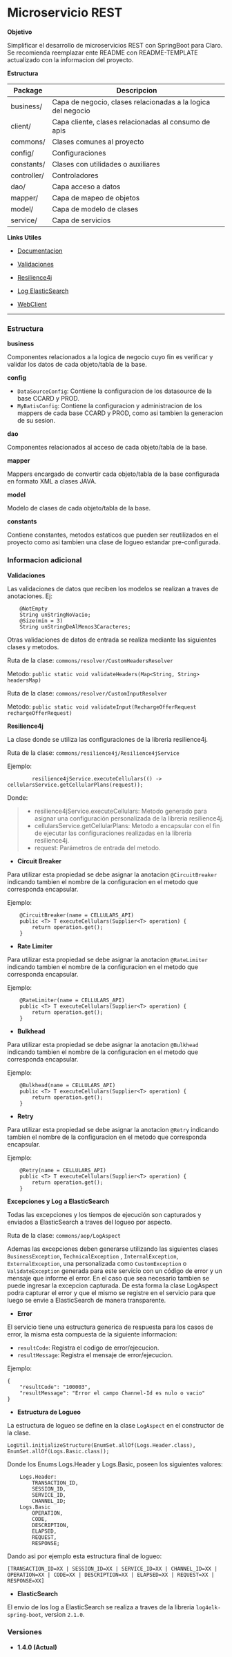 # Microservicio REST

**Objetivo**

Simplificar el desarrollo de microservicios REST con SpringBoot para Claro. Se recomienda reemplazar ente README con
README-TEMPLATE actualizado con la informacion del proyecto.

**Estructura**

| Package     | Descripcion                                                  |
|-------------|--------------------------------------------------------------|
| business/   | Capa de negocio, clases relacionadas a la logica del negocio |
| client/     | Capa cliente, clases relacionadas al consumo de apis         |
| commons/    | Clases comunes al proyecto                                   |
| config/     | Configuraciones                                              |
| constants/  | Clases con utilidades o auxiliares                           |
| controller/ | Controladores                                                |
| dao/        | Capa acceso a datos                                          |
| mapper/     | Capa de mapeo de objetos                                     |
| model/      | Capa de modelo de clases                                     |
| service/    | Capa de servicios                                            |

**Links Utiles**

* [Documentacion](http://gracia.claro.amx:8090/display/CPRE/Starter+REST)

* [Validaciones](https://www.baeldung.com/javax-validation)

* [Resilience4j](https://resilience4j.readme.io/docs/getting-started-3)

* [Log ElasticSearch](http://gracia.claro.amx:8090/display/NPIYS/log4elk-spring-boot)

* [WebClient](https://www.baeldung.com/spring-5-webclient)

---

### Estructura

**business**

Componentes relacionados a la logica de negocio cuyo fin es verificar y validar los datos de cada objeto/tabla de la
base.

**config**

* `DataSourceConfig`: Contiene la configuracion de los datasource de la base CCARD y PROD.
* `MyBatisConfig`: Contiene la configuracion y administracion de los mappers de cada base CCARD y PROD, como asi tambien
  la generacion de su sesion.

**dao**

Componentes relacionados al acceso de cada objeto/tabla de la base.

**mapper**

Mappers encargado de convertir cada objeto/tabla de la base configurada en formato XML a clases JAVA.

**model**

Modelo de clases de cada objeto/tabla de la base.

**constants**

Contiene constantes, metodos estaticos que pueden ser reutilizados en el proyecto como asi tambien una clase de logueo
estandar pre-configurada.

### Informacion adicional

**Validaciones**

Las validaciones de datos que reciben los modelos se realizan a traves de anotaciones. Ej:

````
	@NotEmpty
	String unStringNoVacio;
	@Size(min = 3)
	String unStringDeAlMenos3Caracteres;
````

Otras validaciones de datos de entrada se realiza mediante las siguientes clases y metodos.

Ruta de la clase: `commons/resolver/CustomHeadersResolver`

Metodo: `public static void validateHeaders(Map<String, String> headersMap)`

Ruta de la clase: `commons/resolver/CustomInputResolver`

Metodo: `public static void validateInput(RechargeOfferRequest rechargeOfferRequest)`

**Resilience4j**

La clase donde se utiliza las configuraciones de la libreria resilience4j.

Ruta de la clase: `commons/resilience4j/Resilience4jService`

Ejemplo:

```
        resilience4jService.executeCellulars(() -> cellularsService.getCellularPlans(request));
```

Donde:
> * resilience4jService.executeCellulars: Metodo generado para asignar una configuración personalizada de la libreria resilience4j.
> * cellularsService.getCellularPlans: Metodo a encapsular con el fin de ejecutar las configuraciones realizadas en la libreria resilience4j.
> * request: Parámetros de entrada del metodo.

* **Circuit Breaker**

Para utilizar esta propiedad se debe asignar la anotacion `@CircuitBreaker` indicando tambien el nombre de la
configuracion en el metodo que corresponda encapsular.

Ejemplo:

```
    @CircuitBreaker(name = CELLULARS_API)
    public <T> T executeCellulars(Supplier<T> operation) {
        return operation.get();
    }
```

* **Rate Limiter**

Para utilizar esta propiedad se debe asignar la anotacion `@RateLimiter` indicando tambien el nombre de la configuracion
en el metodo que corresponda encapsular.

Ejemplo:

```
    @RateLimiter(name = CELLULARS_API)
    public <T> T executeCellulars(Supplier<T> operation) {
        return operation.get();
    }
```

* **Bulkhead**

Para utilizar esta propiedad se debe asignar la anotacion `@Bulkhead` indicando tambien el nombre de la configuracion en
el metodo que corresponda encapsular.

Ejemplo:

```
    @Bulkhead(name = CELLULARS_API)
    public <T> T executeCellulars(Supplier<T> operation) {
        return operation.get();
    }
```

* **Retry**

Para utilizar esta propiedad se debe asignar la anotacion `@Retry` indicando tambien el nombre de la configuracion en el
metodo que corresponda encapsular.

Ejemplo:

```
    @Retry(name = CELLULARS_API)
    public <T> T executeCellulars(Supplier<T> operation) {
        return operation.get();
    }
```

**Excepciones y Log a ElasticSearch**

Todas las excepciones y los tiempos de ejecución son capturados y enviados a ElasticSearch a traves del logueo por
aspecto.

Ruta de la clase: `commons/aop/LogAspect`

Ademas las excepciones deben generarse utilizando las siguientes clases `BusinessException`, `TechnicalException`
, `InternalException`, `ExternalException`, una personalizada como `CustomException` o `ValidateException` generada para
este servicio con un código de error y un mensaje que informe el error. En el caso que sea necesario tambien se puede
ingresar la excepcion capturada. De esta forma la clase LogAspect podra capturar el error y que el mismo se registre en
el servicio para que luego se envie a ElasticSearch de manera transparente.

* **Error**

El servicio tiene una estructura generica de respuesta para los casos de error, la misma esta compuesta de la siguiente
informacion:

* `resultCode`: Registra el codigo de error/ejecucion.
* `resultMessage`: Registra el mensaje de error/ejecucion.

Ejemplo:

````
{
    "resultCode": "100003",
    "resultMessage": "Error el campo Channel-Id es nulo o vacio"
}
````

* **Estructura de Logueo**

La estructura de logueo se define en la clase `LogAspect` en el constructor de la clase.

`LogUtil.initializeStructure(EnumSet.allOf(Logs.Header.class), EnumSet.allOf(Logs.Basic.class));`

Donde los Enums Logs.Header y Logs.Basic, poseen los siguientes valores:

````
    Logs.Header:
        TRANSACTION_ID,
        SESSION_ID,
        SERVICE_ID,
        CHANNEL_ID;
    Logs.Basic
        OPERATION,
        CODE,
        DESCRIPTION,
        ELAPSED,
        REQUEST,
        RESPONSE;
````

Dando asi por ejemplo esta estructura final de logueo:

`[TRANSACTION_ID=XX | SESSION_ID=XX | SERVICE_ID=XX | CHANNEL_ID=XX | OPERATION=XX | CODE=XX | DESCRIPTION=XX | ELAPSED=XX | REQUEST=XX | RESPONSE=XX]`

* **ElasticSearch**

El envio de los log a ElasticSearch se realiza a traves de la libreria `log4elk-spring-boot`, version `2.1.0`.

### Versiones

* **1.4.0 (Actual)**